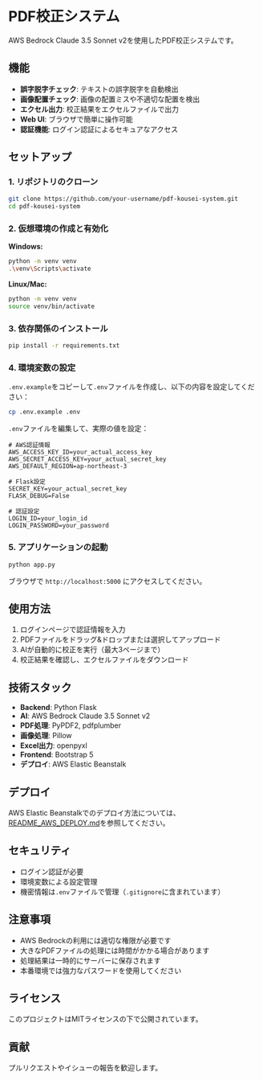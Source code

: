# PDF校正システム

AWS Bedrock Claude 3.5 Sonnet v2を使用したPDF校正システムです。

## 機能

- **誤字脱字チェック**: テキストの誤字脱字を自動検出
- **画像配置チェック**: 画像の配置ミスや不適切な配置を検出
- **エクセル出力**: 校正結果をエクセルファイルで出力
- **Web UI**: ブラウザで簡単に操作可能
- **認証機能**: ログイン認証によるセキュアなアクセス

## セットアップ

### 1. リポジトリのクローン

```bash
git clone https://github.com/your-username/pdf-kousei-system.git
cd pdf-kousei-system
```

### 2. 仮想環境の作成と有効化

**Windows:**
```bash
python -m venv venv
.\venv\Scripts\activate
```

**Linux/Mac:**
```bash
python -m venv venv
source venv/bin/activate
```

### 3. 依存関係のインストール

```bash
pip install -r requirements.txt
```

### 4. 環境変数の設定

`.env.example`をコピーして`.env`ファイルを作成し、以下の内容を設定してください：

```bash
cp .env.example .env
```

`.env`ファイルを編集して、実際の値を設定：

```env
# AWS認証情報
AWS_ACCESS_KEY_ID=your_actual_access_key
AWS_SECRET_ACCESS_KEY=your_actual_secret_key
AWS_DEFAULT_REGION=ap-northeast-3

# Flask設定
SECRET_KEY=your_actual_secret_key
FLASK_DEBUG=False

# 認証設定
LOGIN_ID=your_login_id
LOGIN_PASSWORD=your_password
```

### 5. アプリケーションの起動

```bash
python app.py
```

ブラウザで `http://localhost:5000` にアクセスしてください。

## 使用方法

1. ログインページで認証情報を入力
2. PDFファイルをドラッグ&ドロップまたは選択してアップロード
3. AIが自動的に校正を実行（最大3ページまで）
4. 校正結果を確認し、エクセルファイルをダウンロード

## 技術スタック

- **Backend**: Python Flask
- **AI**: AWS Bedrock Claude 3.5 Sonnet v2
- **PDF処理**: PyPDF2, pdfplumber
- **画像処理**: Pillow
- **Excel出力**: openpyxl
- **Frontend**: Bootstrap 5
- **デプロイ**: AWS Elastic Beanstalk

## デプロイ

AWS Elastic Beanstalkでのデプロイ方法については、[README_AWS_DEPLOY.md](README_AWS_DEPLOY.md)を参照してください。

## セキュリティ

- ログイン認証が必要
- 環境変数による設定管理
- 機密情報は`.env`ファイルで管理（`.gitignore`に含まれています）

## 注意事項

- AWS Bedrockの利用には適切な権限が必要です
- 大きなPDFファイルの処理には時間がかかる場合があります
- 処理結果は一時的にサーバーに保存されます
- 本番環境では強力なパスワードを使用してください

## ライセンス

このプロジェクトはMITライセンスの下で公開されています。

## 貢献

プルリクエストやイシューの報告を歓迎します。
